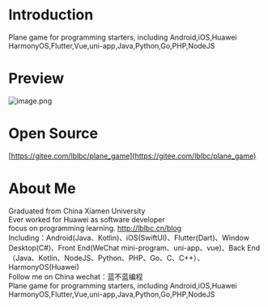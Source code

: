 # Introduction
Plane game for programming starters, including Android,iOS,Huawei HarmonyOS,Flutter,Vue,uni-app,Java,Python,Go,PHP,NodeJS


# Preview
![image.png](https://p3-juejin.byteimg.com/tos-cn-i-k3u1fbpfcp/706f77182e7a494fb319fe395f690d3e~tplv-k3u1fbpfcp-zoom-1.image)

# Open Source
[https://gitee.com/lblbc/plane_game](https://gitee.com/lblbc/plane_game)

# About Me
Graduated from China Xiamen University  
Ever worked for Huawei as software developer  
focus on programming learning. http://lblbc.cn/blog  
Including：Android(Java、Kotlin)、iOS(SwiftUI)、Flutter(Dart)、Window Desktop(C#)、Front End(WeChat mini-program、uni-app、vue)、Back End（Java、Kotlin、NodeJS、Python、PHP、Go、C、C++）、HarmonyOS(Huawei)  
Follow me on China wechat：蓝不蓝编程  
Plane game for programming starters, including Android,iOS,Huawei HarmonyOS,Flutter,Vue,uni-app,Java,Python,Go,PHP,NodeJS
